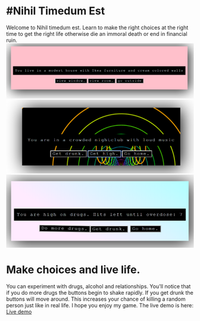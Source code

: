 # #Nihil Timedum Est

Welcome to Nihil timedum est. Learn to make the right choices at the right time to get the right life otherwise die an immoral death or end in financial ruin. 
![alt text](img1.PNG)
![alt text](img2.PNG)
![alt text](img3.PNG)

# Make choices and live life. 
You can experiment with drugs, alcohol and relationships. You'll notice that if you do more drugs the buttons begin to shake rapidly. If you get drunk the buttons will move around. This increases your chance of killing a random person just like in real life. I hope you enjoy my game. The live demo is here:
[Live demo]()
